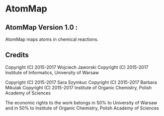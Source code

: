 # AtomMap

AtomMap Version 1.0 :
---------------------

AtomMap maps atoms in chemical reactions.

Credits
-------

Copyright (C) 2015-2017 Wojciech Jaworski <wjaworski atSPAMfree mimuw dot edu dot pl>
Copyright (C) 2015-2017 Institute of Informatics, University of Warsaw 

Copyright (C) 2015-2017 Sara Szymkuc <saraszymkuc atSPAMfree gmail dot com>
Copyright (C) 2015-2017 Barbara Mikulak <basia dot mikulak atSPAMfree gmail dot com>
Copyright (C) 2015-2017 Institute of Organic Chemistry, Polish Academy of Sciences

The economic rights to the work belongs in 50% to University of Warsaw and
in 50% to Institute of Organic Chemistry, Polish Academy of Sciences
